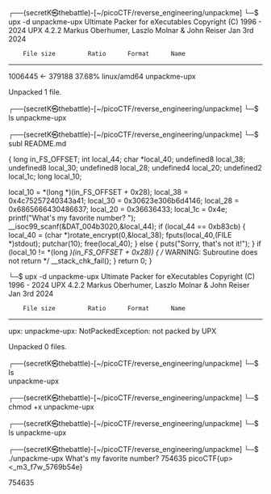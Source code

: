 ┌──(secretK㉿thebattle)-[~/picoCTF/reverse_engineering/unpackme]
└─$ upx -d unpackme-upx 
                       Ultimate Packer for eXecutables
                          Copyright (C) 1996 - 2024
UPX 4.2.2       Markus Oberhumer, Laszlo Molnar & John Reiser    Jan 3rd 2024

        File size         Ratio      Format      Name
   --------------------   ------   -----------   -----------
   1006445 <-    379188   37.68%   linux/amd64   unpackme-upx

Unpacked 1 file.
                                                                                                
┌──(secretK㉿thebattle)-[~/picoCTF/reverse_engineering/unpackme]
└─$ ls
unpackme-upx
                                                                                                
┌──(secretK㉿thebattle)-[~/picoCTF/reverse_engineering/unpackme]
└─$ subl README.md          






{
  long in_FS_OFFSET;
  int local_44;
  char *local_40;
  undefined8 local_38;
  undefined8 local_30;
  undefined8 local_28;
  undefined4 local_20;
  undefined2 local_1c;
  long local_10;
  
  local_10 = *(long *)(in_FS_OFFSET + 0x28);
  local_38 = 0x4c75257240343a41;
  local_30 = 0x30623e306b6d4146;
  local_28 = 0x6865666430486637;
  local_20 = 0x36636433;
  local_1c = 0x4e;
  printf("What\'s my favorite number? ");
  __isoc99_scanf(&DAT_004b3020,&local_44);
  if (local_44 == 0xb83cb) {
    local_40 = (char *)rotate_encrypt(0,&local_38);
    fputs(local_40,(FILE *)stdout);
    putchar(10);
    free(local_40);
  }
  else {
    puts("Sorry, that\'s not it!");
  }
  if (local_10 != *(long *)(in_FS_OFFSET + 0x28)) {
                    /* WARNING: Subroutine does not return */
    __stack_chk_fail();
  }
  return 0;
}



└─$ upx -d unpackme-upx
                       Ultimate Packer for eXecutables
                          Copyright (C) 1996 - 2024
UPX 4.2.2       Markus Oberhumer, Laszlo Molnar & John Reiser    Jan 3rd 2024

        File size         Ratio      Format      Name
   --------------------   ------   -----------   -----------
upx: unpackme-upx: NotPackedException: not packed by UPX

Unpacked 0 files.
                                                                                                                    
┌──(secretK㉿thebattle)-[~/picoCTF/reverse_engineering/unpackme]
└─$ ls    
unpackme-upx
                                                                                                                    
┌──(secretK㉿thebattle)-[~/picoCTF/reverse_engineering/unpackme]
└─$ chmod +x unpackme-upx
                                                                                                                    
┌──(secretK㉿thebattle)-[~/picoCTF/reverse_engineering/unpackme]
└─$ ls
unpackme-upx
                                                                                                                    
┌──(secretK㉿thebattle)-[~/picoCTF/reverse_engineering/unpackme]
└─$ ./unpackme-upx
What's my favorite number? 754635
picoCTF{up><_m3_f7w_5769b54e}



754635